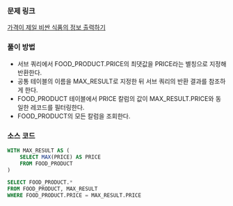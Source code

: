 ### 문제 링크
[가격이 제일 비싼 식품의 정보 출력하기](https://school.programmers.co.kr/learn/courses/30/lessons/131115)

### 풀이 방법
- 서브 쿼리에서 FOOD_PRODUCT.PRICE의 최댓값을 PRICE라는 별칭으로 지정해 반환한다.
- 공통 테이블의 이름을 MAX_RESULT로 지정한 뒤 서브 쿼리의 반환 결과를 참조하게 한다.
- FOOD_PRODUCT 테이블에서 PRICE 칼럼의 값이 MAX_RESULT.PRICE와 동일한 레코드를 필터링한다.
- FOOD_PRODUCT의 모든 칼럼을 조회한다.

### 소스 코드
```sql
WITH MAX_RESULT AS (
    SELECT MAX(PRICE) AS PRICE
    FROM FOOD_PRODUCT
)

SELECT FOOD_PRODUCT.*
FROM FOOD_PRODUCT, MAX_RESULT
WHERE FOOD_PRODUCT.PRICE = MAX_RESULT.PRICE
```